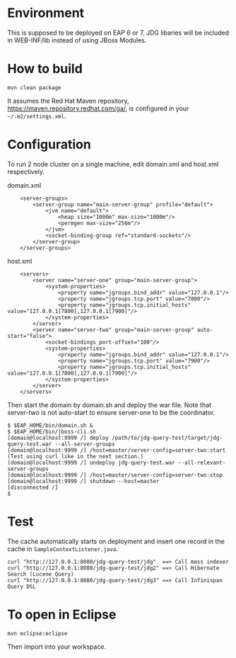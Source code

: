 # Environment

This is supposed to be deployed on EAP 6 or 7. JDG libaries will be included in WEB-INF/lib instead of using JBoss Modules.


# How to build

    mvn clean package

It assumes the Red Hat Maven repository, https://maven.repository.redhat.com/ga/, is configured in your `~/.m2/settings.xml`.


# Configuration

To run 2 node cluster on a single machine, edit domain.xml and host.xml respectively.

domain.xml
~~~
    <server-groups>
        <server-group name="main-server-group" profile="default">
            <jvm name="default">
                <heap size="1000m" max-size="1000m"/>
                <permgen max-size="256m"/>
            </jvm>
            <socket-binding-group ref="standard-sockets"/>
        </server-group>
    </server-groups>
~~~

host.xml
~~~
    <servers>
        <server name="server-one" group="main-server-group">
            <system-properties>
                <property name="jgroups.bind_addr" value="127.0.0.1"/>
                <property name="jgroups.tcp.port" value="7800"/>
                <property name="jgroups.tcp.initial_hosts" value="127.0.0.1[7800],127.0.0.1[7900]"/>
            </system-properties>
        </server>
        <server name="server-two" group="main-server-group" auto-start="false">
            <socket-bindings port-offset="100"/>
            <system-properties>
                <property name="jgroups.bind_addr" value="127.0.0.1"/>
                <property name="jgroups.tcp.port" value="7900"/>
                <property name="jgroups.tcp.initial_hosts" value="127.0.0.1[7800],127.0.0.1[7900]"/>
            </system-properties>
        </server>
    </servers>
~~~

Then start the domain by domain.sh and deploy the war file.
Note that server-two is not auto-start to ensure server-one to be the coordinator.

~~~
$ $EAP_HOME/bin/domain.sh &
$ $EAP_HOME/bin/jboss-cli.sh
[domain@localhost:9999 /] deploy /path/to/jdg-query-test/target/jdg-query-test.war --all-server-groups
[domain@localhost:9999 /] /host=master/server-config=server-two:start
(Test using curl like in the next section.)
[domain@localhost:9999 /] undeploy jdg-query-test.war --all-relevant-server-groups
[domain@localhost:9999 /] /host=master/server-config=server-two:stop
[domain@localhost:9999 /] shutdown --host=master
[disconnected /]
$ 
~~~


# Test

The cache automatically starts on deployment and insert one record in the cache in ``SampleContextListener.java``.

    curl "http://127.0.0.1:8080/jdg-query-test/jdg"  ==> Call mass indexer
    curl "http://127.0.0.1:8080/jdg-query-test/jdg2" ==> Call Hibernate Search (Lucene Query)
    curl "http://127.0.0.1:8080/jdg-query-test/jdg3" ==> Call Infinispan Query DSL


# To open in Eclipse

    mvn eclipse:eclipse

Then import into your workspace.
